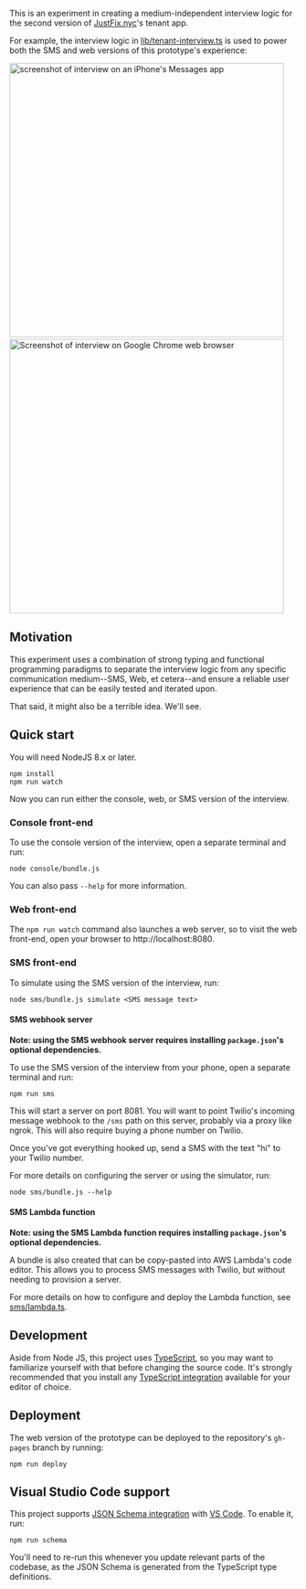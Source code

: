 This is an experiment in creating a medium-independent interview
logic for the second version of [JustFix.nyc][]'s tenant app.

For example, the interview logic in
[lib/tenant-interview.ts](lib/tenant-interview.ts) is used
to power both the SMS and web versions of this prototype's
experience:

<img src="https://user-images.githubusercontent.com/124687/43488170-ce8e25cc-94e6-11e8-958b-fde77d9d8c03.png" height="480" alt="screenshot of interview on an iPhone's Messages app">&nbsp;&nbsp;&nbsp;<img src="https://user-images.githubusercontent.com/124687/43488178-d17ebda0-94e6-11e8-902a-07b77fe44b2d.png" height="480" alt="Screenshot of interview on Google Chrome web browser">

## Motivation

This experiment uses a combination of strong typing and
functional programming paradigms to separate the interview
logic from any specific communication medium--SMS, Web,
et cetera--and ensure a reliable user experience that can be easily
tested and iterated upon.

That said, it might also be a terrible idea. We'll see.

## Quick start

You will need NodeJS 8.x or later.

```
npm install
npm run watch
```

Now you can run either the console, web, or SMS version of
the interview.

### Console front-end

To use the console version of the interview, open
a separate terminal and run:

```
node console/bundle.js
```

You can also pass `--help` for more information.

### Web front-end

The `npm run watch` command also launches a web server, so
to visit the web front-end, open your browser to
http://localhost:8080.

### SMS front-end

To simulate using the SMS version of the interview, run:

```
node sms/bundle.js simulate <SMS message text>
```

#### SMS webhook server

**Note: using the SMS webhook server requires
installing `package.json`'s optional dependencies.**

To use the SMS version of the interview from your
phone, open a separate terminal and run:

```
npm run sms
```

This will start a server on port 8081.  You will
want to point Twilio's incoming message webhook
to the `/sms` path on this server, probably via
a proxy like ngrok. This will also require buying
a phone number on Twilio.

Once you've got everything hooked up, send
a SMS with the text "hi" to your Twilio number.

For more details on configuring the server or
using the simulator, run:

```
node sms/bundle.js --help
```

#### SMS Lambda function

**Note: using the SMS Lambda function requires
installing `package.json`'s optional dependencies.**

A bundle is also created that can be copy-pasted into AWS
Lambda's code editor. This allows you to process SMS
messages with Twilio, but without needing to provision
a server.

For more details on how to configure and deploy the
Lambda function, see [sms/lambda.ts](sms/lambda.ts).

## Development

Aside from Node JS, this project uses [TypeScript][], so
you may want to familiarize yourself with that before
changing the source code. It's strongly recommended that
you install any [TypeScript integration][] available for
your editor of choice.

## Deployment

The web version of the prototype can be deployed to the repository's
`gh-pages` branch by running:

```
npm run deploy
```

## Visual Studio Code support

This project supports [JSON Schema integration][] with [VS Code][].
To enable it, run:

```
npm run schema
```

You'll need to re-run this whenever you update relevant parts of the
codebase, as the JSON Schema is generated from the TypeScript type
definitions.

[JustFix.nyc]: https://www.justfix.nyc/
[TypeScript]: https://www.typescriptlang.org/
[Typescript integration]: https://github.com/Microsoft/TypeScript/wiki/TypeScript-Editor-Support
[JSON Schema integration]: https://code.visualstudio.com/docs/languages/json#_json-schemas-settings
[VS Code]: https://code.visualstudio.com/
